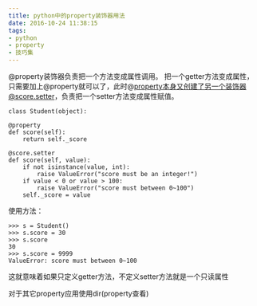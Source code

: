 ```yaml
---
title: python中的property装饰器用法
date: 2016-10-24 11:38:15
tags:
- python
- property
- 技巧集
---
```


@property装饰器负责把一个方法变成属性调用。
把一个getter方法变成属性，只需要加上@property就可以了，此时@property本身又创建了另一个装饰器@score.setter，负责把一个setter方法变成属性赋值。
<!-- more -->

    class Student(object):
	
	@property
	def score(self):
		return self._score

	@score.setter
	def score(self, value):
		if not isinstance(value, int):
			raise ValueError("score must be an integer!")
		if value < 0 or value > 100:
			raise ValueError("score must between 0~100")
		self._score = value
使用方法：

	>>> s = Student()
	>>> s.score = 30
	>>> s.score 
	30
	>>> s.score = 9999
	ValueError: score must between 0~100

这就意味着如果只定义getter方法，不定义setter方法就是一个只读属性

对于其它property应用使用dir(property查看)
